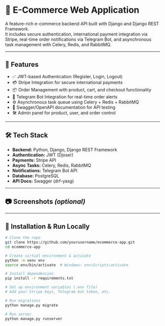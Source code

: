 # 🛒 E-Commerce Web Application

A feature-rich e-commerce backend API built with Django and Django REST Framework.  
It includes secure authentication, international payment integration via Stripe, real-time order notifications via Telegram Bot, and asynchronous task management with Celery, Redis, and RabbitMQ.

---

## 🚀 Features

- ✅ JWT-based Authentication (Register, Login, Logout)
- 💳 Stripe Integration for secure international payments
- 📦 Order Management with product, cart, and checkout functionality
- 🤖 Telegram Bot Integration for real-time order alerts
- ⚙️ Asynchronous task queue using Celery + Redis + RabbitMQ
- 🧾 Swagger/OpenAPI documentation for API testing
- 🛠️ Admin panel for product, user, and order control

---

## 🛠️ Tech Stack

- **Backend:** Python, Django, Django REST Framework
- **Authentication:** JWT (Djoser)
- **Payments:** Stripe API
- **Async Tasks:** Celery, Redis, RabbitMQ
- **Notifications:** Telegram Bot API
- **Database:** PostgreSQL
- **API Docs:** Swagger (drf-yasg)

---

## 📷 Screenshots *(optional)*
<!-- Add screenshots or API doc images here -->

---

## 🧪 Installation & Run Locally

```bash
# Clone the repo
git clone https://github.com/yourusername/ecommerce-app.git
cd ecommerce-app

# Create virtual environment & activate
python -m venv env
source env/bin/activate  # Windows: env\Scripts\activate

# Install dependencies
pip install -r requirements.txt

# Set up environment variables (.env file)
# Add your Stripe keys, Telegram bot token, etc.

# Run migrations
python manage.py migrate

# Run server
python manage.py runserver
